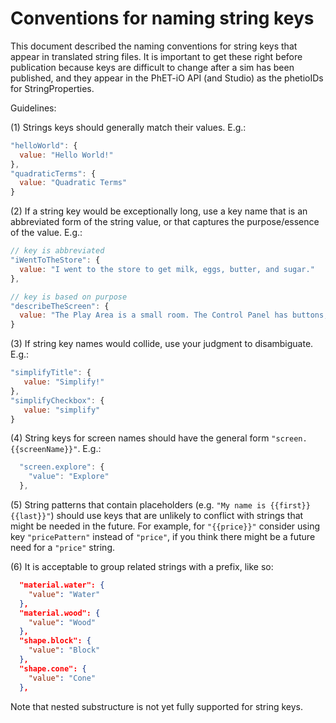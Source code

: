 # Conventions for naming string keys

This document described the naming conventions for string keys that appear in 
translated string files. It is important to get these right before publication 
because keys are difficult to change after a sim has been published, and they
appear in the PhET-iO API (and Studio) as the phetioIDs for StringProperties.

Guidelines:

(1) Strings keys should generally match their values. E.g.:

  ```js
  "helloWorld": {
    value: "Hello World!"
  },
  "quadraticTerms": {
    value: "Quadratic Terms"
  }
  ```

(2) If a string key would be exceptionally long, use a key name that is an abbreviated form of the string value, or
that captures the purpose/essence of the value. E.g.:

  ```js
  // key is abbreviated
  "iWentToTheStore": {
    value: "I went to the store to get milk, eggs, butter, and sugar."
  },

  // key is based on purpose
  "describeTheScreen": {
    value: "The Play Area is a small room. The Control Panel has buttons, a checkbox, and radio buttons to change conditions in the room."
  }
  ```
(3) If string key names would collide, use your judgment to disambiguate. E.g.:

  ```js
  "simplifyTitle": {
     value: "Simplify!"
  },
  "simplifyCheckbox": {
     value: "simplify"
  }
  ```

(4) String keys for screen names should have the general form `"screen.{{screenName}}"`. E.g.:

  ```js
    "screen.explore": {
      "value": "Explore"
    },
  ```

(5) String patterns that contain placeholders (e.g. `"My name is {{first}} {{last}}"`) should use keys that are
unlikely to conflict with strings that might be needed in the future. For example, for `"{{price}}"` consider using
key `"pricePattern"` instead of `"price"`, if you think there might be a future need for a `"price"` string.

(6) It is acceptable to group related strings with a prefix, like so:

```json
  "material.water": {
    "value": "Water"
  },
  "material.wood": {
    "value": "Wood"
  },
  "shape.block": {
    "value": "Block"
  },
  "shape.cone": {
    "value": "Cone"
  },
```

Note that nested substructure is not yet fully supported for string keys.